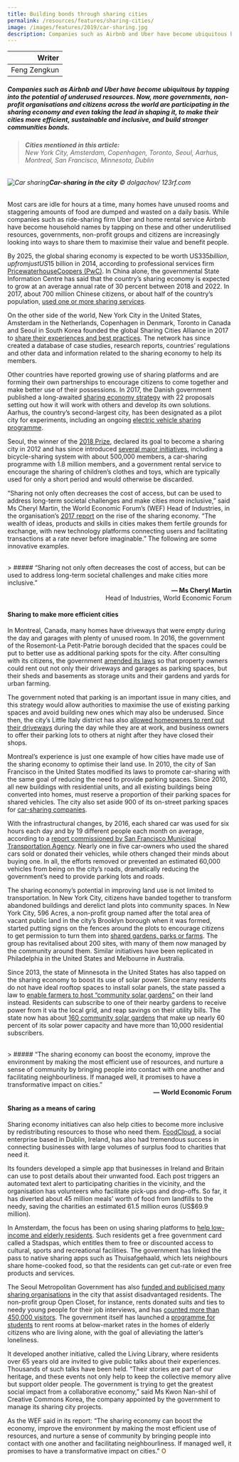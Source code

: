```yaml
---
title: Building bonds through sharing cities
permalink: /resources/features/sharing-cities/
image: /images/features/2019/car-sharing.jpg
description: Companies such as Airbnb and Uber have become ubiquitous by tapping into the potential of underused resources. Now, more governments, non-profit organisations and citizens across the world are participating in the sharing economy and even taking the lead in shaping it, to make their cities more efficient, sustainable and inclusive, and build stronger communities bonds.
---
```


| Writer |
|---:|
| Feng Zengkun |

##### Companies such as Airbnb and Uber have become ubiquitous by tapping into the potential of underused resources. Now, more governments, non-profit organisations and citizens across the world are participating in the sharing economy and even taking the lead in shaping it, to make their cities more efficient, sustainable and inclusive, and build stronger communities bonds.

> ###### **Cities mentioned in this article:** <br> New York City, Amsterdam, Copenhagen, Toronto, Seoul, Aarhus, Montreal, San Francisco, Minnesota, Dublin

###### ![Car sharing](/images/features/2019/car-sharing.jpg/)**Car-sharing in the city** © dolgachov/ 123rf.com

Most cars are idle for hours at a time, many homes have unused rooms and staggering amounts of food are dumped and wasted on a daily basis. While companies such as ride-sharing firm Uber and home rental service Airbnb have become household names by tapping on these and other underutilised resources, governments, non-profit groups and citizens are increasingly looking into ways to share them to maximise their value and benefit people. 

By 2025, the global sharing economy is expected to be worth US$335 billion, up from just US$15 billion in 2014, according to professional services firm [PricewaterhouseCoopers (PwC)](https://www.pwc.fr/fr/assets/files/pdf/2015/05/pwc_etude_sharing_economy.pdf). In China alone, the governmental State Information Centre has said that the country’s sharing economy is expected to grow at an average annual rate of 30 percent between 2018 and 2022. In 2017, about 700 million Chinese citizens, or about half of the country’s population, [used one or more sharing services](https://www.scmp.com/tech/article/2136317/chinas-sharing-economy-minting-multibillion-dollar-tech-unicorns). 

On the other side of the world, New York City in the United States, Amsterdam in the Netherlands, Copenhagen in Denmark, Toronto in Canada and Seoul in South Korea founded the global Sharing Cities Alliance in 2017 to [share their experiences and best practices](https://sharingcitiesalliance.com/the-story). The network has since created a database of case studies, research reports, countries’ regulations and other data and information related to the sharing economy to help its members. 

Other countries have reported growing use of sharing platforms and are forming their own partnerships to encourage citizens to come together and make better use of their possessions. In 2017, the Danish government published a long-awaited [sharing economy strategy](http://www.nordiclabourjournal.org/nyheter/news-2017/article.2017-10-16.2190527501) with 22 proposals setting out how it will work with others and develop its own solutions. Aarhus, the country’s second-largest city, has been designated as a pilot city for experiments, including an ongoing [electric vehicle sharing programme](http://www.nordiclabourjournal.org/i-fokus/in-focus-2017/sharing-economy-2017/article.2017-05-24.6860971960). 

Seoul, the winner of the [2018 Prize](/seoul/), declared its goal to become a sharing city in 2012 and has since introduced [several major initiatives](http://sharehub.kr/shareabout/about_us.do;jsessionid=2A2E0E4EB600A58BD9C4902F30026F80), including a bicycle-sharing system with about 500,000 members, a car-sharing programme with 1.8 million members, and a government rental service to encourage the sharing of children’s clothes and toys, which are typically used for only a short period and would otherwise be discarded. 

“Sharing not only often decreases the cost of access, but can be used to address long-term societal challenges and make cities more inclusive,” said Ms Cheryl Martin, the World Economic Forum’s (WEF) Head of Industries, in the organisation’s [2017 report](http://www3.weforum.org/docs/White_Paper_Collaboration_in_Cities_report_2017.pdf) on the rise of the sharing economy. “The wealth of ideas, products and skills in cities makes them fertile grounds for exchange, with new technology platforms connecting users and facilitating transactions at a rate never before imaginable.” The following are some innovative examples. 

<br>
> ##### “Sharing not only often decreases the cost of access, but can be used to address long-term societal challenges and make cities more inclusive.”

<div align="right"><b>— Ms Cheryl Martin</b><br> Head of Industries, World Economic Forum</div>

#### **Sharing to make more efficient cities**

In Montreal, Canada, many homes have driveways that were empty during the day and garages with plenty of unused room. In 2016, the government of the Rosemont-La Petit-Patrie borough decided that the spaces could be put to better use as additional parking spots for the city. After consulting with its citizens, the government [amended its laws](https://montrealgazette.com/news/local-news/rosemont-petite-patrie-bylaw-would-allow-residents-to-rent-out-driveways-gardens-basements-sheds) so that property owners could rent out not only their driveways and garages as parking spaces, but their sheds and basements as storage units and their gardens and yards for urban farming. 

The government noted that parking is an important issue in many cities, and this strategy would allow authorities to maximise the use of existing parking spaces and avoid building new ones which may also be underused. Since then, the city’s Little Italy district has also [allowed homeowners to rent out their driveways](https://montrealgazette.com/news/local-news/local-non-profit-partners-with-cityparking-to-increase-parking-spaces-in-little-italy) during the day while they are at work, and business owners to offer their parking lots to others at night after they have closed their shops. 

Montreal’s experience is just one example of how cities have made use of the sharing economy to optimise their land use. In 2010, the city of San Francisco in the United States modified its laws to promote car-sharing with the same goal of reducing the need to provide parking spaces. Since 2010, all new buildings with residential units, and all existing buildings being converted into homes, must reserve a proportion of their parking spaces for shared vehicles. The city also set aside 900 of its on-street parking spaces for [car-sharing companies](https://www.shareable.net/blog/san-francisco-prioritizes-parking-for-car-sharing). 

With the infrastructural changes, by 2016, each shared car was used for six hours each day and by 19 different people each month on average, according to a [report commissioned by San Francisco Municipal Transportation Agency](https://www.sfmta.com/sites/default/files/projects/2017/Carshare_eval_final.pdf). Nearly one in five car-owners who used the shared cars sold or donated their vehicles, while others changed their minds about buying one. In all, the efforts removed or prevented an estimated 60,000 vehicles from being on the city’s roads, dramatically reducing the government’s need to provide parking lots and roads. 

The sharing economy’s potential in improving land use is not limited to transportation. In New York City, citizens have banded together to transform abandoned buildings and derelict land plots into community spaces. In New York City, 596 Acres, a non-profit group named after the total area of vacant public land in the city’s Brooklyn borough when it was formed, started putting signs on the fences around the plots to encourage citizens to get permission to turn them into [shared gardens, parks or farms](https://blog.p2pfoundation.net/this-land-is-your-land-reclaiming-public-land-for-communities-in-brooklyn/2018/05/19). The group has revitalised about 200 sites, with many of them now managed by the community around them. Similar initiatives have been replicated in Philadelphia in the United States and Melbourne in Australia. 

Since 2013, the state of Minnesota in the United States has also tapped on the sharing economy to boost its use of solar power. Since many residents do not have ideal rooftop spaces to install solar panels, the state passed a law to [enable farmers to host “community solar gardens”](https://minnesota.cbslocal.com/2018/05/31/solar-gardens-good-question/) on their land instead. Residents can subscribe to one of their nearby gardens to receive power from it via the local grid, and reap savings on their utility bills. The state now has about [160 community solar gardens](http://www.startribune.com/minnesota-set-to-see-second-consecutive-year-of-strong-solar-energy-growth/503453282/) that make up nearly 60 percent of its solar power capacity and have more than 10,000 residential subscribers. 

<br>
> ##### “The sharing economy can boost the economy, improve the environment by making the most efficient use of resources, and nurture a sense of community by bringing people into contact with one another and facilitating neighbourliness. If managed well, it promises to have a transformative impact on cities.”

<div align="right"><b>— World Economic Forum</b></div>

#### **Sharing as a means of caring**

Sharing economy initiatives can also help cities to become more inclusive by redistributing resources to those who need them. [FoodCloud](https://food.cloud/), a social enterprise based in Dublin, Ireland, has also had tremendous success in connecting businesses with large volumes of surplus food to charities that need it. 

Its founders developed a simple app that businesses in Ireland and Britain can use to post details about their unwanted food. Each post triggers an automated text alert to participating charities in the vicinity, and the organisation has volunteers who facilitate pick-ups and drop-offs. So far, it has diverted about 45 million meals’ worth of food from landfills to the needy, saving the charities an estimated 61.5 million euros (US$69.9 million). 

In Amsterdam, the focus has been on using sharing platforms to [help low-income and elderly residents](https://www.iamsterdam.com/en/business/news-and-insights/sharing-economy/amsterdam-sharing-city). Such residents get a free government card called a Stadspas, which entitles them to free or discounted access to cultural, sports and recreational facilities. The government has linked the pass to native sharing apps such as Thuisafgehaald, which lets neighbours share home-cooked food, so that the residents can get cut-rate or even free products and services. 

The Seoul Metropolitan Government has also [funded and publicised many sharing organisations](http://sharehub.kr/shareenterpriseen/partners_list.do) in the city that assist disadvantaged residents. The non-profit group Open Closet, for instance, rents donated suits and ties to needy young people for their job interviews, and has [counted more than 450,000 visitors](http://sharehub.kr/shareenterpriseen/partners_view.do). The government itself has launched a [programme for students](https://www.scmp.com/magazines/post-magazine/article/1846987/sharing-city-project-out-put-soul-back-seoul) to rent rooms at below-market rates in the homes of elderly citizens who are living alone, with the goal of alleviating the latter’s loneliness. 

It developed another initiative, called the Living Library, where residents over 65 years old are invited to give public talks about their experiences. Thousands of such talks have been held. “Their stories are part of our heritage, and these events not only help to keep the collective memory alive but support older people. The government is trying to get the greatest social impact from a collaborative economy,” said Ms Kwon Nan-shil of Creative Commons Korea, the company appointed by the government to manage its sharing city projects. 

As the WEF said in its report: “The sharing economy can boost the economy, improve the environment by making the most efficient use of resources, and nurture a sense of community by bringing people into contact with one another and facilitating neighbourliness. If managed well, it promises to have a transformative impact on cities.” **<font color="#967942">O</font>**
